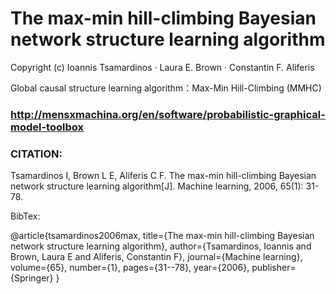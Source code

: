 # The max-min hill-climbing Bayesian network structure learning algorithm

Copyright (c) Ioannis Tsamardinos · Laura E. Brown · Constantin F. Aliferis

Global causal structure learning algorithm：Max-Min Hill-Climbing (MMHC)

### http://mensxmachina.org/en/software/probabilistic-graphical-model-toolbox

### CITATION:
	
Tsamardinos I, Brown L E, Aliferis C F. The max-min hill-climbing Bayesian network structure learning algorithm[J]. Machine learning, 2006, 65(1): 31-78.


BibTex:

@article{tsamardinos2006max,
  title={The max-min hill-climbing Bayesian network structure learning algorithm},
  author={Tsamardinos, Ioannis and Brown, Laura E and Aliferis, Constantin F},
  journal={Machine learning},
  volume={65},
  number={1},
  pages={31--78},
  year={2006},
  publisher={Springer}
}
